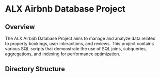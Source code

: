 # ALX Airbnb Database Project

## Overview

The ALX Airbnb Database Project aims to manage and analyze data related to property bookings, user interactions, and reviews. This project contains various SQL scripts that demonstrate the use of SQL joins, subqueries, aggregations, and indexing for performance optimization.

## Directory Structure
